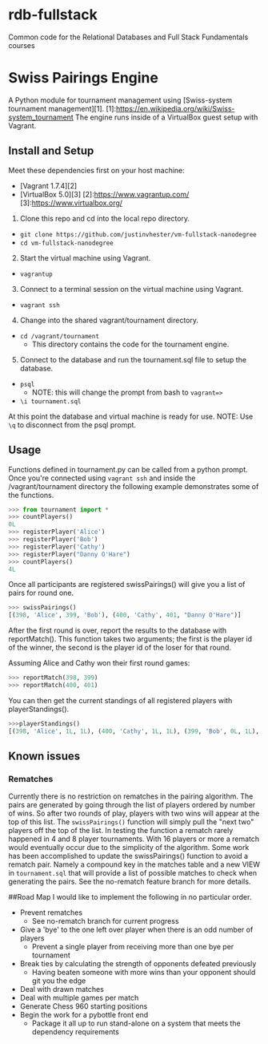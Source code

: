 rdb-fullstack
=============

Common code for the Relational Databases and Full Stack Fundamentals courses

# Swiss Pairings Engine
A Python module for tournament management using [Swiss-system tournament management][1].
[1]:https://en.wikipedia.org/wiki/Swiss-system_tournament
The engine runs inside of a VirtualBox guest setup with Vagrant.


## Install and Setup

Meet these dependencies first on your host machine:
- [Vagrant 1.7.4][2]
- [VirtualBox 5.0][3]
[2]:https://www.vagrantup.com/
[3]:https://www.virtualbox.org/

1. Clone this repo and cd into the local repo directory.
  * `git clone https://github.com/justinvhester/vm-fullstack-nanodegree`
  * `cd vm-fullstack-nanodegree`
2. Start the virtual machine using Vagrant.
  * `vagrantup`
3. Connect to a terminal session on the virtual machine using Vagrant.
  * `vagrant ssh`
4. Change into the shared vagrant/tournament directory.
  * `cd /vagrant/tournament`
    * This directory contains the code for the tournament engine.
5. Connect to the database and run the tournament.sql file to setup the database.
  * `psql`
    * NOTE: this will change the prompt from bash to `vagrant=>`
  * `\i tournament.sql`

At this point the database and virtual machine is ready for use.
NOTE: Use `\q` to disconnect from the psql prompt.

## Usage

Functions defined in tournament.py can be called from a python prompt.
Once you're connected using `vagrant ssh` and inside the /vagrant/tournament directory the following example demonstrates some of the functions.

```python
>>> from tournament import *
>>> countPlayers()
0L
>>> registerPlayer('Alice')
>>> registerPlayer('Bob')
>>> registerPlayer('Cathy')
>>> registerPlayer("Danny O'Hare")
>>> countPlayers()
4L
```

Once all participants are registered swissPairings() will give you a list of pairs for round one.
```python
>>> swissPairings()
[(398, 'Alice', 399, 'Bob'), (400, 'Cathy', 401, "Danny O'Hare")]
```
After the first round is over, report the results to the database with reportMatch().
This function takes two arguments; the first is the player id of the winner,
the second is the player id of the loser for that round.

Assuming Alice and Cathy won their first round games:
```python
>>> reportMatch(398, 399)
>>> reportMatch(400, 401)
```

You can then get the current standings of all registered players with playerStandings().
```python
>>>playerStandings()
[(398, 'Alice', 1L, 1L), (400, 'Cathy', 1L, 1L), (399, 'Bob', 0L, 1L), (401, "Danny O'Hare", 0L, 1L)]
```

## Known issues
### Rematches
Currently there is no restriction on rematches in the pairing algorithm.
The pairs are generated by going through the list of players ordered by number of wins.
So after two rounds of play, players with two wins will appear at the top of this list.
The `swissPairings()` function will simply pull the "next two" players off the top of the list.
In testing the function a rematch rarely happened in 4 and 8 player tournaments.
With 16 players or more a rematch would eventually occur due to the simplicity of the algorithm.
Some work has been accomplished to update the swissPairings() function to avoid a rematch pair.
Namely a compound key in the matches table and a new VIEW in `tournament.sql` that will provide a list of possible matches to check when generating the pairs. See the no-rematch feature branch for more details.

##Road Map
I would like to implement the following in no particular order.
* Prevent rematches
  * See no-rematch branch for current progress
* Give a 'bye' to the one left over player when there is an odd number of players
  * Prevent a single player from receiving more than one bye per tournament
* Break ties by calculating the strength of opponents defeated previously
  * Having beaten someone with more wins than your opponent should git you the edge
* Deal with drawn matches
* Deal with multiple games per match
* Generate Chess 960 starting positions
* Begin the work for a pybottle front end
  * Package it all up to run stand-alone on a system that meets the dependency requirements


